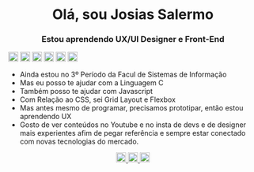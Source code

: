 
<h1 align = "center"> Olá, sou Josias Salermo </h1>
<h3 align = "center"> Estou aprendendo UX/UI Designer e Front-End </h3>



<div>
    <span>
        <img src="https://devicons.github.io/devicon/devicon.git/icons/c/c-original.svg" 
        alt="c" width="20" height="20"/>
    </span>
     <span>
        <img src="https://devicons.github.io/devicon/devicon.git/icons/html5/html5-original-wordmark.svg"
        alt="html5" width="20" height="20"/>
    </span>
    <span>
        <img src="https://devicons.github.io/devicon/devicon.git/icons/css3/css3-original-wordmark.svg" 
        alt="css3" width="20" height="20"/>
    </span>
    <span>
        <img src="https://devicons.github.io/devicon/devicon.git/icons/javascript/javascript-original.svg"
        alt="javascript" width="20" height="20"/>
    </span>
     <span>
        <img src="https://www.vectorlogo.zone/logos/git-scm/git-scm-icon.svg" 
        alt="git" width="20" height="20"/>
    </span>
    <span>
        <img src="https://www.vectorlogo.zone/logos/figma/figma-icon.svg" 
        alt="figma" width="20" height="20"/>
    </span>
   
  

    
 
</div>

 <ul>
    <li>Ainda estou no 3º Período da Facul de Sistemas de Informação</li>
    <li>Mas eu posso te ajudar com a Linguagem C</li>
    <li>Também posso te ajudar com Javascript</li>
    <li>Com Relação ao CSS, sei Grid Layout e Flexbox</li>
    <li>Mas antes mesmo de programar, precisamos prototipar, então estou aprendendo UX</li>
    <li>Gosto de ver conteúdos no Youtube e no insta de devs e de designer mais experientes afim de pegar referência e sempre estar conectado com novas tecnologias do mercado.</li>
 </ul>

<div align="center">
    <span>
        <a href="https://www.linkedin.com/in/josias-salermo/" target="_blank">
            <img src="https://cdn.jsdelivr.net/npm/simple-icons@3.0.1/icons/linkedin.svg" width=20>            
        </a>
    </span>
    <span>
        <a href="https://instagram.com/josias.salermo" target="_blank">
            <img src="https://cdn.jsdelivr.net/npm/simple-icons@3.0.1/icons/instagram.svg" width=20>
        </a>
    </span>
    <span>
        <a href="https://www.behance.net/josias_salermo" target="_blank">
            <img src="https://cdn.jsdelivr.net/npm/simple-icons@3.0.1/icons/behance.svg" width=20>
        </a>
    </span>
    <span></span>
    <span></span>
    <span></span>
    <span></span>
</div>




